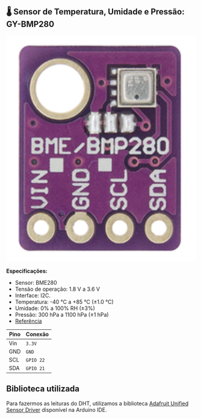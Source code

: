 ## 🌡️ Sensor de Temperatura, Umidade e Pressão: GY-BMP280

<img src="README.assets/BMP280.png" width="800" height="600">

**Especificações:**
- Sensor: BME280
- Tensão de operação: 1.8 V a 3.6 V
- Interface: I2C.
- Temperatura: -40 °C a +85 °C (±1.0 °C)
- Umidade: 0% a 100% RH (±3%)
- Pressão: 300 hPa a 1100 hPa (±1 hPa)
- [Referência](https://www.alldatasheet.com/datasheet-pdf/view/1132069/BOSCH/BMP280.html)


| **Pino** | **Conexão**                                                                 |
|-------------|---------------------------------------------------------------------------------|
| Vin         | `3.3V`                                                                          |
| GND         | `GND`                                                                           |
| SCL         | `GPIO 22`                                                                       |
| SDA         | `GPIO 21`                                                                       |

## Biblioteca utilizada
Para fazermos as leituras do DHT, utilizamos a biblioteca [Adafruit Unified Sensor Driver](https://github.com/adafruit/Adafruit_Sensor) disponível na Arduino IDE.
